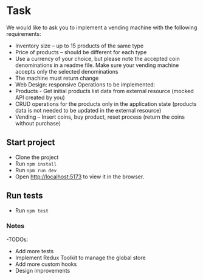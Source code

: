 # Task

We would like to ask you to implement a vending machine with the following requirements:
-	Inventory size – up to 15 products of the same type
-	Price of products – should be different for each type
-	Use a currency of your choice, but please note the accepted coin denominations in a readme file. Make sure your vending machine accepts only the selected denominations
-	The machine must return change
-	Web Design: responsive
Operations to be implemented:
-	Products - Get initial products list data from external resource (mocked API created by you)
-	CRUD operations for the products only in the application state (products data is not needed to be updated in the external resource)
-	Vending – Insert coins, buy product, reset process (return the coins without purchase)


## Start project

 - Clone the project
  - Run `npm install`
  - Run `npm run dev`
  - Open [http://localhost:5173](http://localhost:5173) to view it in the browser.

## Run tests

 - Run `npm test`


 ### Notes

  -TODOs:
  - Add more tests
  - Implement Redux Toolkit to manage the global store
  - Add more custom hooks
  - Design improvements

